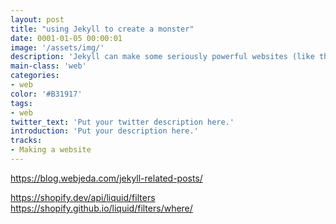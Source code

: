 ```yaml
---
layout: post
title: "using Jekyll to create a monster"
date: 0001-01-05 00:00:01
image: '/assets/img/'
description: 'Jekyll can make some seriously powerful websites (like this one!)'
main-class: 'web'
categories: 
- web
color: '#B31917'
tags:
- web
twitter_text: 'Put your twitter description here.'
introduction: 'Put your description here.'
tracks: 
- Making a website
---
```


https://blog.webjeda.com/jekyll-related-posts/

https://shopify.dev/api/liquid/filters
https://shopify.github.io/liquid/filters/where/